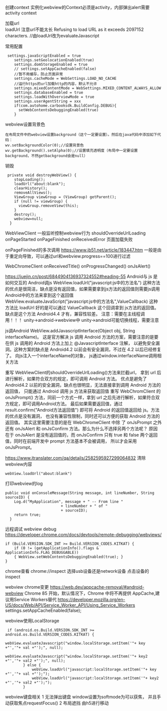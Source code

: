
创建context
实例化webview的Context必须是activity，内部弹出alert需要activity context


加载url  
loadUrl 注意url不能太长
Refusing to load URL as it exceeds 2097152 characters.
//由loadUrl改为evaluateJavascript

常用配置
```
 settings.javaScriptEnabled = true
    settings.setGeolocationEnabled(true)
    settings.domStorageEnabled = true
    // settings.setAppCacheEnabled(false)
    //暂不用缓存，防止页面异常
    settings.cacheMode = WebSettings.LOAD_NO_CACHE
    //运行https的url加载http的内容，默认不允许
    settings.mixedContentMode = WebSettings.MIXED_CONTENT_ALWAYS_ALLOW
    settings.databaseEnabled = true
    settings.loadWithOverviewMode = true
    settings.userAgentString = xxx
    if(com.autohome.carbooksdk.BuildConfig.DEBUG){
      setWebContentsDebuggingEnabled(true)
    }
```


webview设置背景色
```
在布局文件中的webview设置background（这个一定要设置）。然后在java代码中添加如下代码：
wv.setBackgroundColor(0);//设置背景色
wv.getBackground().setAlpha(0);//设置填充透明度（布局中一定要设置background，不然getbackground会是null）
```

销毁
```
 private void destroyWebView() {
    stopLoading();
    loadUrl("about:blank");
    clearHistory();
    removeAllViews();
    ViewGroup viewGroup = (ViewGroup) getParent();
    if (null != viewGroup) {
      viewGroup.removeView(this);
    }
    destroy();
    webview=null;
  }
```

WebViewClient  一般监听控制webview行为
shouldOverrideUrlLoading
onPageStarted
onPageFinished
onReceivedError 页面加载失败

onPageFinished的多次调用
https://www.jb51.net/article/183447.htm
一般是由于重定向导致，可以通过url和webview.progress==100进行过滤


WebChromeClient
onReceivedTitle()
onProgressChanged()
onJsAlert()


https://juejin.cn/post/6844904136937324552#heading-55
Android与 js 是如何交互的
Android调js
WebView.loadUrl("javascript:js中的方法名")
  这种方法的优点是很简洁，缺点是没有返回值，如果需要拿到js方法的返回值则需要js调用Android中的方法来拿到这个返回值
WebView.evaluateJavaScript("javascript:js中的方法名",ValueCallback)
  这种方法比 loadUrl 好的是可以通过 ValueCallback 这个回调拿到 js方法的返回值。缺点是这个方法 Android4.4 才有，兼容性较差。
注意：需要在主线程调用！！！   unity->android->webview中 unity->android可能切换线程，需要注意


js调Android
WebView.addJavascriptInterface(Object obj, String interfaceName)。
  这是官方解决 js 调用 Android 方法的方案，需要注意的是要在供 js 调用的 Android 方法上加上 @JavascriptInterface 注解，
  以避免安全漏洞。这种方案的缺点是 Android4.2 以前会有安全漏洞，不过在 4.2 以后已经修复了。
  向js注入一个interfaceName的对象， js通过window.interfaceName调用相关方法
   
重写 WebViewClient的shouldOverrideUrlLoading()方法来拦截url， 拿到 url 后进行解析，如果符合双方的规定，即可调用 Android 方法。
  优点是避免了 Android4.2 以前的安全漏洞，缺点也很明显，无法直接拿到调用 Android 方法的返回值，
  只能通过 Android 调用 js 方法来获取返回值
重写 WebChromClient 的 onJsPrompt() 方法，同前一个方式一样，拿到 url 之后先进行解析，如果符合双方规定，即可调用Android方法。
  最后如果需要返回值，通过 result.confirm("Android方法返回值") 即可将 Android 的返回值返回给 js。方法的优点是没有漏洞，
  也没有兼容性限制，同时还可以方便的获取 Android 方法的返回值。
  其实这里需要注意的是在 WebChromeClient 中除 了 onJsPrompt 之外还有 onJsAlert 和 onJsConfirm 方法。那么为什么不选择另两个方法呢？
   原因在于 onJsAlert 是没有返回值的，而 onJsConfirm 只有 true 和 false 两个返回值，同时在前端开发中 prompt 方法基本不会被调用，
   所以才会采用 onJsPrompt。


https://www.itranslater.com/qa/details/2582595927299064832
清除webview内容
```
webView.loadUrl("about:blank")
```

打印webview的log
```
public void onConsoleMessage(String message, int lineNumber, String sourceID) {
    Log.d("MyApplication", message + " -- From line "
                         + lineNumber + " of "
                         + sourceID);
    return true;
  }
```
远程调试  webview debug   
https://developer.chrome.com/docs/devtools/remote-debugging/webviews/
```
if (Build.VERSION.SDK_INT >= Build.VERSION_CODES.KITKAT) {
    if (0 != (getApplicationInfo().flags & ApplicationInfo.FLAG_DEBUGGABLE))
    { WebView.setWebContentsDebuggingEnabled(true); }
}
```
chrome查看 chrome://inspect 选择usb设备还是network设备
点击设备的inspect

webview chrome变更
https://web.dev/appcache-removal/#android-webview
Chrome 85 开始，默认情况下，Chrome 中将不再提供 AppCache,建议用Service Workers替代
https://developer.mozilla.org/en-US/docs/Web/API/Service_Worker_API/Using_Service_Workers
settings.setAppCacheEnabled(false);


webview使用LocalStorage
```
 if (android.os.Build.VERSION.SDK_INT >= android.os.Build.VERSION_CODES.KITKAT) {
            webView.evaluateJavascript("window.localStorage.setItem('"+ key +"','"+ val +"');", null);
            webView.evaluateJavascript("window.localStorage.setItem('"+ key2 +"','"+ val2 +"');", null);
        } else {
            webView.loadUrl("javascript:localStorage.setItem('"+ key +"','"+ val +"');");
            webView.loadUrl("javascript:localStorage.setItem('"+ key2 +"','"+ val2 +"');");
        }
```


webview键盘相关
1 无法弹出键盘
window设置为softmode为可以获焦， 并且手动获取焦点requestFocus()
2 布局遮挡
  由h5进行移动
